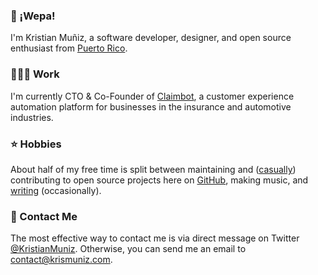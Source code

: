 ### :wave: ¡Wepa!

I'm Kristian Muñiz, a software developer, designer, and open source enthusiast from [Puerto Rico](https://wikipedia.org/wiki/Puerto_Rico "Link to Puerto Rico's Wikipedia Page").

### 👨🏻‍💻 Work 

I'm currently CTO & Co-Founder of [Claimbot](https://claimbotcx.com), a customer experience automation platform for businesses in the insurance and automotive industries.

### :star: Hobbies

About half of my free time is split between maintaining and ([casually](https://krismuniz.com/posts/casual-open-source)) contributing to open source projects here on [GitHub](https://github.com/krismuniz), making music, and [writing](https://krismuniz.com/posts) (occasionally).

### :speech_balloon: Contact Me

The most effective way to contact me is via direct message on Twitter [@KristianMuniz](https://twitter.com/messages/compose?recipient_id=2361801218). Otherwise, you can send me an email to [contact@krismuniz.com](mailto:contact@krismuniz.com).
